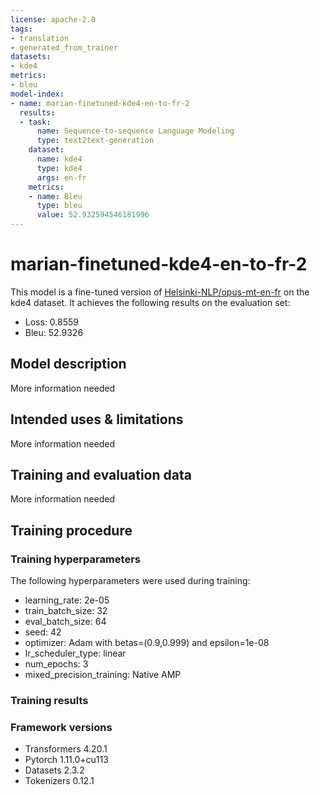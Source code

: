 ```yaml
---
license: apache-2.0
tags:
- translation
- generated_from_trainer
datasets:
- kde4
metrics:
- bleu
model-index:
- name: marian-finetuned-kde4-en-to-fr-2
  results:
  - task:
      name: Sequence-to-sequence Language Modeling
      type: text2text-generation
    dataset:
      name: kde4
      type: kde4
      args: en-fr
    metrics:
    - name: Bleu
      type: bleu
      value: 52.932594546181996
---
```


<!-- This model card has been generated automatically according to the information the Trainer had access to. You
should probably proofread and complete it, then remove this comment. -->

# marian-finetuned-kde4-en-to-fr-2

This model is a fine-tuned version of [Helsinki-NLP/opus-mt-en-fr](https://huggingface.co/Helsinki-NLP/opus-mt-en-fr) on the kde4 dataset.
It achieves the following results on the evaluation set:
- Loss: 0.8559
- Bleu: 52.9326

## Model description

More information needed

## Intended uses & limitations

More information needed

## Training and evaluation data

More information needed

## Training procedure

### Training hyperparameters

The following hyperparameters were used during training:
- learning_rate: 2e-05
- train_batch_size: 32
- eval_batch_size: 64
- seed: 42
- optimizer: Adam with betas=(0.9,0.999) and epsilon=1e-08
- lr_scheduler_type: linear
- num_epochs: 3
- mixed_precision_training: Native AMP

### Training results



### Framework versions

- Transformers 4.20.1
- Pytorch 1.11.0+cu113
- Datasets 2.3.2
- Tokenizers 0.12.1
